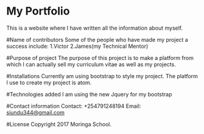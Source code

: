 # My Portfolio
This is a website where I have written all the information about myself.

#Name of contributors
Some of the people who have made my project a success include:
1.Victor
2.James(my Technical Mentor)

#Purpose of project
The purpose of this project is to make a platform from which I can actually sell my curriculum vitae as well as my projects.

#Installations
Currently am using bootstrap to style my project.
The platform I use to create my project is atom.

#Technologies added
I am using the new Jquery for my bootstrap

#Contact information
Contact: +254791248194
Email: siundu344@gmail.com

#License
Copyright 2017 Moringa School.
